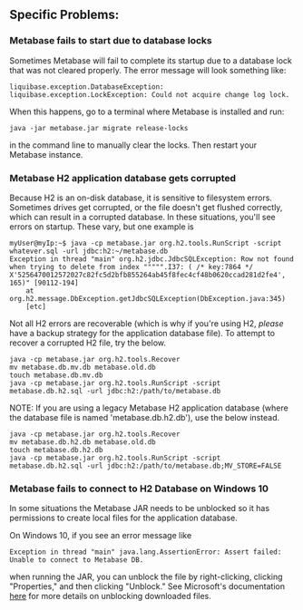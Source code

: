 ## Specific Problems:


### Metabase fails to start due to database locks

Sometimes Metabase will fail to complete its startup due to a database lock that was not cleared properly. The error message will look something like:

    liquibase.exception.DatabaseException: liquibase.exception.LockException: Could not acquire change log lock.

When this happens, go to a terminal where Metabase is installed and run:

    java -jar metabase.jar migrate release-locks

in the command line to manually clear the locks. Then restart your Metabase instance.

### Metabase H2 application database gets corrupted

Because H2 is an on-disk database, it is sensitive to filesystem errors. Sometimes drives get corrupted, or the file doesn't get flushed correctly, which can result in a corrupted database. In these situations, you'll see errors on startup. These vary, but one example is 
```
myUser@myIp:~$ java -cp metabase.jar org.h2.tools.RunScript -script whatever.sql -url jdbc:h2:~/metabase.db
Exception in thread "main" org.h2.jdbc.JdbcSQLException: Row not found when trying to delete from index """"".I37: ( /* key:7864 */ X'5256470012572027c82fc5d2bfb855264ab45f8fec4cf48b0620ccad281d2fe4', 165)" [90112-194]
    at org.h2.message.DbException.getJdbcSQLException(DbException.java:345)
    [etc]
```

Not all H2 errors are recoverable (which is why if you're using H2, _please_ have a backup strategy for the application database file). To attempt to recover a corrupted H2 file, try the below.

```
java -cp metabase.jar org.h2.tools.Recover
mv metabase.db.mv.db metabase.old.db
touch metabase.db.mv.db
java -cp metabase.jar org.h2.tools.RunScript -script metabase.db.h2.sql -url jdbc:h2:/path/to/metabase.db
```

NOTE: If you are using a legacy Metabase H2 application database (where the database file is named 'metabase.db.h2.db'), use the below instead. 

```
java -cp metabase.jar org.h2.tools.Recover
mv metabase.db.h2.db metabase.old.db
touch metabase.db.h2.db
java -cp metabase.jar org.h2.tools.RunScript -script metabase.db.h2.sql -url jdbc:h2:/path/to/metabase.db;MV_STORE=FALSE
```


### Metabase fails to connect to H2 Database on Windows 10

In some situations the Metabase JAR needs to be unblocked so it has permissions to create local files for the application database.

On Windows 10, if you see an error message like

    Exception in thread "main" java.lang.AssertionError: Assert failed: Unable to connect to Metabase DB.

when running the JAR, you can unblock the file by right-clicking, clicking "Properties," and then clicking "Unblock."
See Microsoft's documentation [here](https://blogs.msdn.microsoft.com/delay/p/unblockingdownloadedfile/) for more details on unblocking downloaded files.

